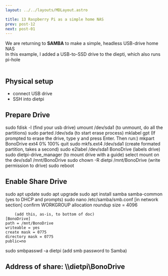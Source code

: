 ```yaml
---
layout: ../../layouts/MDLayout.astro

title: 13 Raspberry Pi as a simple home NAS
prev: post-12
next: post-01
---
```



We are returning to **SAMBA** to make a simple, headless USB-drive home NAS<br>
In this example, I added a USB-to-SSD drive to the diepti, which also runs pi-hole<br><br>

## Physical setup
- connect USB drive
- SSH into dietpi

## Prepare Drive
sudo fdisk -l  (find your usb drive)
umount /dev/sda1 (to unmount, do all the partitions)
sudo parted /dev/sda (to start erase process)
	mklabel gpt (If prompted to erase the drive, type y and press Enter. Then run:)
	mkpart
	BonoDrive
	ext4
	0%
	100%
	quit
sudo mkfs.ext4 /dev/sda1 (create formated partition, takes a second)
sudo e2label /dev/sda1 BonoDrive (labels drive)
sudo dietpi-drive_manager (to mount drive with a guide)
	select mount on the dev/sda1
	/mnt/BonoDrive
sudo chown -R dietpi /mnt/BonoDrive (write permission to drive)
sudo reboot

## Enable Share Drive
sudo apt update
sudo apt upgrade
sudo apt install samba samba-common  (yes to DHCP and prompts)
sudo nano /etc/samba/smb.conf
	[in network section]
	confirm WORKGROUP
        allocation roundup size = 4096
	
		(add this, as-is, to bottom of doc)
	[BonoDrive]
	path = /mnt/BonoDrive
	writeable = yes
	create mask = 0775
	directory mask = 0775
	public=no
sudo smbpasswd -a dietpi (add smb password to Samba)

## Address of share: \\\dietpi\BonoDrive